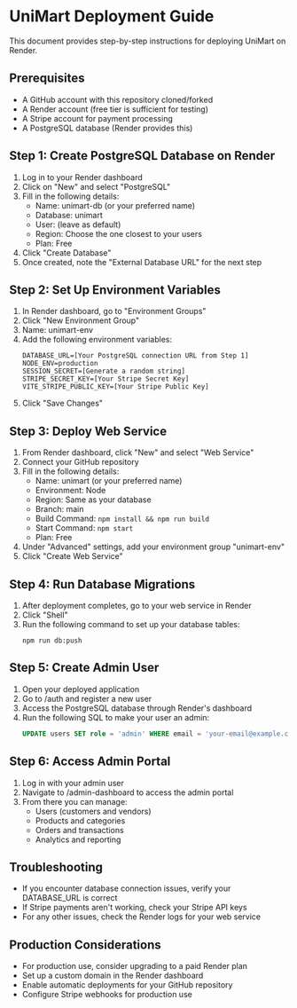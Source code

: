 # UniMart Deployment Guide

This document provides step-by-step instructions for deploying UniMart on Render.

## Prerequisites

- A GitHub account with this repository cloned/forked
- A Render account (free tier is sufficient for testing)
- A Stripe account for payment processing
- A PostgreSQL database (Render provides this)

## Step 1: Create PostgreSQL Database on Render

1. Log in to your Render dashboard
2. Click on "New" and select "PostgreSQL"
3. Fill in the following details:
   - Name: unimart-db (or your preferred name)
   - Database: unimart
   - User: (leave as default)
   - Region: Choose the one closest to your users
   - Plan: Free
4. Click "Create Database"
5. Once created, note the "External Database URL" for the next step

## Step 2: Set Up Environment Variables

1. In Render dashboard, go to "Environment Groups"
2. Click "New Environment Group"
3. Name: unimart-env
4. Add the following environment variables:
   ```
   DATABASE_URL=[Your PostgreSQL connection URL from Step 1]
   NODE_ENV=production
   SESSION_SECRET=[Generate a random string]
   STRIPE_SECRET_KEY=[Your Stripe Secret Key]
   VITE_STRIPE_PUBLIC_KEY=[Your Stripe Public Key]
   ```
5. Click "Save Changes"

## Step 3: Deploy Web Service

1. From Render dashboard, click "New" and select "Web Service"
2. Connect your GitHub repository
3. Fill in the following details:
   - Name: unimart (or your preferred name)
   - Environment: Node
   - Region: Same as your database
   - Branch: main
   - Build Command: `npm install && npm run build`
   - Start Command: `npm start`
   - Plan: Free
4. Under "Advanced" settings, add your environment group "unimart-env"
5. Click "Create Web Service"

## Step 4: Run Database Migrations

1. After deployment completes, go to your web service in Render
2. Click "Shell"
3. Run the following command to set up your database tables:
   ```
   npm run db:push
   ```

## Step 5: Create Admin User

1. Open your deployed application
2. Go to /auth and register a new user
3. Access the PostgreSQL database through Render's dashboard
4. Run the following SQL to make your user an admin:
   ```sql
   UPDATE users SET role = 'admin' WHERE email = 'your-email@example.com';
   ```

## Step 6: Access Admin Portal

1. Log in with your admin user
2. Navigate to /admin-dashboard to access the admin portal
3. From there you can manage:
   - Users (customers and vendors)
   - Products and categories
   - Orders and transactions
   - Analytics and reporting

## Troubleshooting

- If you encounter database connection issues, verify your DATABASE_URL is correct
- If Stripe payments aren't working, check your Stripe API keys
- For any other issues, check the Render logs for your web service

## Production Considerations

- For production use, consider upgrading to a paid Render plan
- Set up a custom domain in the Render dashboard
- Enable automatic deployments for your GitHub repository
- Configure Stripe webhooks for production use